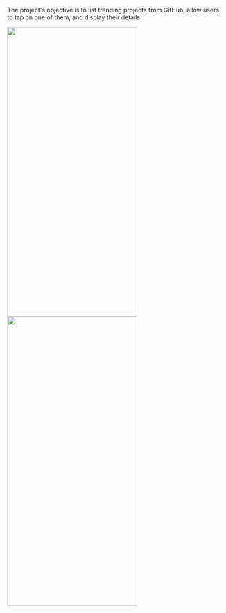 The project's objective is to list trending projects from GitHub, allow users to tap on one of them, and display their details.

<img src="https://github.com/user-attachments/assets/0b28b006-3ced-412e-a1f1-2787b7f5bf32" width="300" height="667">
<img src="https://github.com/user-attachments/assets/0f752c3f-a064-433f-8174-94c9fc17f53c" width="300" height="667">
